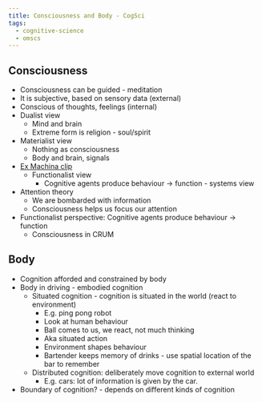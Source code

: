 ```yaml
---
title: Consciousness and Body - CogSci
tags:
  - cognitive-science
  - omscs
---
```


## Consciousness

- Consciousness can be guided - meditation
- It is subjective, based on sensory data (external)
- Conscious of thoughts, feelings (internal)
- Dualist view
  - Mind and brain
  - Extreme form is religion - soul/spirit
- Materialist view
  - Nothing as consciousness
  - Body and brain, signals
- [Ex Machina clip](https://www.youtube.com/watch?v=8cQVspzP0Ms)
  - Functionalist view
    - Cognitive agents produce behaviour -> function - systems view
- Attention theory
  - We are bombarded with information
  - Consciousness helps us focus our attention
- Functionalist perspective: Cognitive agents produce behaviour -> function
  - Consciousness in CRUM

## Body

- Cognition afforded and constrained by body
- Body in driving - embodied cognition
  - Situated cognition - cognition is situated in the world (react to environment)
    - E.g. ping pong robot
    - Look at human behaviour
    - Ball comes to us, we react, not much thinking
    - Aka situated action
    - Environment shapes behaviour
    - Bartender keeps memory of drinks - use spatial location of the bar to remember
  - Distributed cognition: deliberately move cognition to external world
    - E.g. cars: lot of information is given by the car.
- Boundary of cognition? - depends on different kinds of cognition
